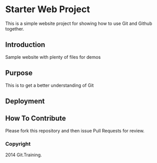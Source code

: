 # Starter Web Project

This is a simple website project for showing how to use Git and Github together.

## Introduction

Sample website with plenty of files for demos

## Purpose

This is to get a better understanding of Git

## Deployment

## How To Contribute

Please fork this repository and then issue Pull Requests for review.

### Copyright

2014 Git.Training.